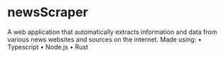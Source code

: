 # newsScraper
A web application that automatically extracts information and data from various news websites and sources on the internet.
Made using:
• Typescript
• Node.js
• Rust
